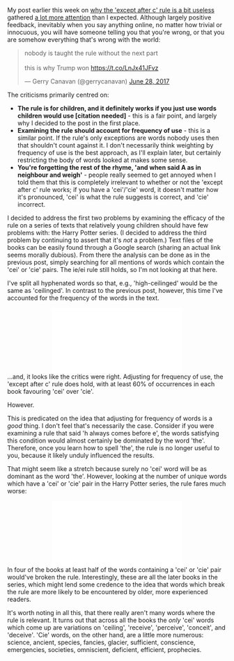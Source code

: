 My post earlier this week on [why the 'except after c' rule is a bit useless](http://www.nathancunn.com/2017-06-26-i-before-e-except-after-w/) gathered [a lot more attention](https://www.washingtonpost.com/news/wonk/wp/2017/06/28/the-i-before-e-except-after-c-rule-is-a-giant-lie/) than I expected. Although largely positive feedback, inevitably when you say anything online, no matter how trivial or innocuous, you will have someone telling you that you're wrong, or that you are somehow everything that's wrong with the world:

<blockquote class="twitter-tweet" data-lang="en">
<p lang="en" dir="ltr">
nobody is taught the rule without the next part<br><br>this is why Trump won <a href="https://t.co/LnJx41JFvz">https://t.co/LnJx41JFvz</a>
</p>
— Gerry Canavan (@gerrycanavan) <a href="https://twitter.com/gerrycanavan/status/880060763632750593">June 28, 2017</a>
</blockquote>
The criticisms primarily centred on:

-   **The rule is for children, and it definitely works if you just use words children would use \[citation needed\]** - this is a fair point, and largely why I decided to the post in the first place.
-   **Examining the rule should account for frequency of use** - this is a similar point. If the rule's only exceptions are words nobody uses then that shouldn't count against it. I don't necessarily think weighting by frequency of use is the best approach, as I'll explain later, but certainly restricting the body of words looked at makes some sense.
-   **You're forgetting the rest of the rhyme, 'and when said A as in neighbour and weigh'** - people really seemed to get annoyed when I told them that this is completely irrelevant to whether or not the 'except after c' rule works; if you have a 'cei'/'cie' word, it doesn't matter how it's pronounced, 'cei' is what the rule suggests is correct, and 'cie' incorrect.

I decided to address the first two problems by examining the efficacy of the rule on a series of texts that relatively young children should have few problems with: the Harry Potter series. (I decided to address the third problem by continuing to assert that it's *not* a problem.) Text files of the books can be easily found through a Google search (sharing an actual link seems morally dubious). From there the analysis can be done as in the previous post, simply searching for all mentions of words which contain the 'cei' or 'cie' pairs. The ie/ei rule still holds, so I'm not looking at that here.

I've split all hyphenated words so that, e.g., 'high-ceilinged' would be the same as 'ceilinged'. In contrast to the previous post, however, this time I've accounted for the frequency of the words in the text.

<center>
<embed src="../../figure/source/harry-potter/occurrences.svg" type="image/svg+xml" />
</center>
...and, it looks like the critics were right. Adjusting for frequency of use, the 'except after c' rule does hold, with at least 60% of occurrences in each book favouring 'cei' over 'cie'.

However.

This is predicated on the idea that adjusting for frequency of words is a *good* thing. I don't feel that's necessarily the case. Consider if you were examining a rule that said 'h always comes before e', the words satisfying this condition would almost certainly be dominated by the word 'the'. Therefore, once you learn how to spell 'the', the rule is no longer useful to you, because it likely unduly influenced the results.

That might seem like a stretch because surely no 'cei' word will be as dominant as the word 'the'. However, looking at the number of unique words which have a 'cei' or 'cie' pair in the Harry Potter series, the rule fares much worse:

<center>
<embed src="../../figure/source/harry-potter/uniques.svg" type="image/svg+xml" />
</center>
In four of the books at least half of the words containing a 'cei' or 'cie' pair would've broken the rule. Interestingly, these are all the later books in the series, which might lend some credence to the idea that words which break the rule are more likely to be encountered by older, more experienced readers.

It's worth noting in all this, that there really aren't many words where the rule is relevant. It turns out that across all the books the *only* 'cei' words which come up are variations on 'ceiling', 'receive', 'perceive', 'conceit', and 'deceive'. 'Cie' words, on the other hand, are a little more numerous: science, ancient, species, fancies, glacier, sufficient, conscience, emergencies, societies, omniscient, deficient, efficient, prophecies.

